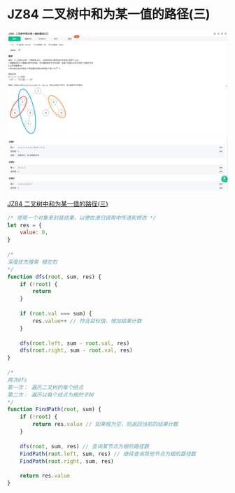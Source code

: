 # JZ84 二叉树中和为某一值的路径(三)

![1](./img/JZ84%20二叉树中和为某一值的路径%201.jpg)
![2](./img/JZ84%20二叉树中和为某一值的路径%202.jpg)

[JZ84 二叉树中和为某一值的路径(三)]()

```js
/* 使用一个对象来封装结果，以便在递归调用中传递和修改 */
let res = {
	value: 0,
}

/* 
深度优先搜索 根左右
*/
function dfs(root, sum, res) {
	if (!root) {
		return
	}

	if (root.val === sum) {
		res.value++ // 符合目标值，增加结果计数
	}

	dfs(root.left, sum - root.val, res)
	dfs(root.right, sum - root.val, res)
}

/* 
两次dfs
第一次： 遍历二叉树的每个结点
第二次： 遍历以每个结点为根的子树
*/
function FindPath(root, sum) {
	if (!root) {
		return res.value // 如果根为空，则返回当前的结果计数
	}

	dfs(root, sum, res) // 查询某节点为根的路径数
	FindPath(root.left, sum, res) // 继续查询其他节点为根的路径数
	FindPath(root.right, sum, res)

	return res.value
}
```
